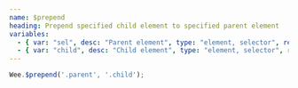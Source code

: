 ```yaml
---
name: $prepend
heading: Prepend specified child element to specified parent element
variables:
  - { var: "sel", desc: "Parent element", type: "element, selector", req: true }
  - { var: "child", desc: "Child element", type: "element, selector", req: true }
---
```


```javascript
Wee.$prepend('.parent', '.child');
```